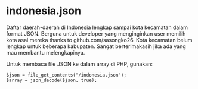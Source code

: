 indonesia.json
==============

Daftar daerah-daerah di Indonesia lengkap sampai kota kecamatan dalam format JSON. Berguna untuk developer yang menginginkan user memilih kota asal mereka thanks to github.com/sasongko26. Kota kecamatan belum lengkap untuk beberapa kabupaten. Sangat berterimakasih jika ada yang mau membantu melengkapinya.

Untuk membaca file JSON ke dalam array di PHP, gunakan:

    $json = file_get_contents("/indonesia.json");
    $array = json_decode($json, true);
